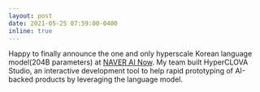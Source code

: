 ```yaml
---
layout: post
date: 2021-05-25 07:59:00-0400
inline: true
---
```


Happy to finally announce the one and only hyperscale Korean language model(204B parameters) at [NAVER AI Now](https://naver-ai-now.kr/). My team built HyperCLOVA Studio, an interactive development tool to help rapid prototyping of AI-backed products by leveraging the language model. 